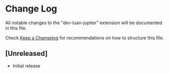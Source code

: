 # Change Log

All notable changes to the "dev-luan-jupiter" extension will be documented in this file.

Check [Keep a Changelog](http://keepachangelog.com/) for recommendations on how to structure this file.

## [Unreleased]

- Initial release
